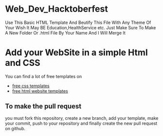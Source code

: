 # Web_Dev_Hacktoberfest
Use This Basic HTML Template And Beutify This File With Any Theme Of Your Wish It May BE Education,HealthService etc. Just Make Sure To Make A New Folder Or .html File By Your Name And I Will Merge It

# Add your WebSite in a simple Html and CSS
You can find a lot of free templates on
- [free css templates](https://www.free-css.com/free-css-templates)
- [free html website templates](https://www.templatemonster.com/pt-br/free-html-website-templates/)

## To make the pull request
you must fork this repository, create a new branch, add your template, make your commit, push to your repository and finally create the new pull request on github.